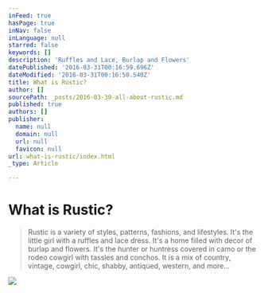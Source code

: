 ```yaml
---
inFeed: true
hasPage: true
inNav: false
inLanguage: null
starred: false
keywords: []
description: 'Ruffles and Lace, Burlap and Flowers'
datePublished: '2016-03-31T00:16:59.696Z'
dateModified: '2016-03-31T00:16:50.540Z'
title: What is Rustic?
author: []
sourcePath: _posts/2016-03-30-all-about-rustic.md
published: true
authors: []
publisher:
  name: null
  domain: null
  url: null
  favicon: null
url: what-is-rustic/index.html
_type: Article

---
```

# What is Rustic?

> Rustic is a variety of styles, patterns, fashions, and lifestyles. It's the little girl with a ruffles and lace dress. It's a home filled with decor of burlap and flowers. It's the hunter or huntress covered in camo or the rodeo cowgirl with tassles and conchos. It is a mix of country, vintage, cowgirl, chic, shabby, antiqued, western, and more...

![](https://the-grid-user-content.s3-us-west-2.amazonaws.com/ed229ecb-b163-4997-9df8-e419fd27dae9.jpg)